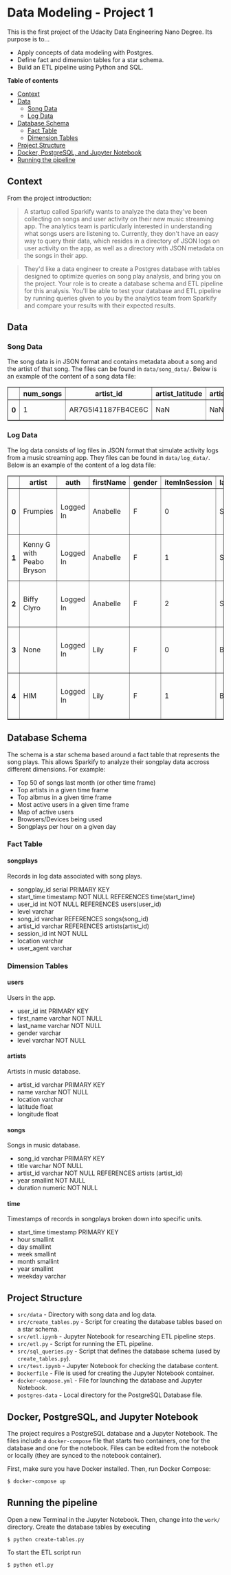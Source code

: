# Data Modeling - Project 1
This is the first project of the Udacity Data Engineering Nano Degree. Its purpose is to...
- Apply concepts of data modeling with Postgres.
- Define fact and dimension tables for a star schema.
- Build an ETL pipeline using Python and SQL.

**Table of contents**

* [Context](#context)
* [Data](#data)
  - [Song Data](#song-data)
  - [Log Data](#log-data)
* [Database Schema](#database-schema)
  - [Fact Table](#fact-table)
  - [Dimension Tables](#dimension-tables)
* [Project Structure](#project-structure)
* [Docker, PostgreSQL, and Jupyter Notebook](#docker-postgresql-and-jupyter-notebook)
* [Running the pipeline](#running-the-pipeline)

## Context
From the project introduction:
> A startup called Sparkify wants to analyze the data they've been collecting on songs and user activity on their new music streaming app. The analytics team is particularly interested in understanding what songs users are listening to. Currently, they don't have an easy way to query their data, which resides in a directory of JSON logs on user activity on the app, as well as a directory with JSON metadata on the songs in their app.

> They'd like a data engineer to create a Postgres database with tables designed to optimize queries on song play analysis, and bring you on the project. Your role is to create a database schema and ETL pipeline for this analysis. You'll be able to test your database and ETL pipeline by running queries given to you by the analytics team from Sparkify and compare your results with their expected results.

## Data

### Song Data
The song data is in JSON format and contains metadata about a song and the artist of that song. The files can be found in `data/song_data/`. Below is an example of the content of a song data file:
<table border="1" class="dataframe">
  <thead>
    <tr>
      <th></th>
      <th>num_songs</th>
      <th>artist_id</th>
      <th>artist_latitude</th>
      <th>artist_longitude</th>
      <th>artist_location</th>
      <th>artist_name</th>
      <th>song_id</th>
      <th>title</th>
      <th>duration</th>
      <th>year</th>
    </tr>
  </thead>
  <tbody>
    <tr>
      <th>0</th>
      <td>1</td>
      <td>AR7G5I41187FB4CE6C</td>
      <td>NaN</td>
      <td>NaN</td>
      <td>London, England</td>
      <td>Adam Ant</td>
      <td>SONHOTT12A8C13493C</td>
      <td>Something Girls</td>
      <td>233.40363</td>
      <td>1982</td>
    </tr>
  </tbody>
</table>

### Log Data
The log data consists of log files in JSON format that simulate activity logs from a music streaming app. They files can be found in `data/log_data/`. Below is an example of the content of a log data file:
<table border="1" class="dataframe">
  <thead>
    <tr>
      <th></th>
      <th>artist</th>
      <th>auth</th>
      <th>firstName</th>
      <th>gender</th>
      <th>itemInSession</th>
      <th>lastName</th>
      <th>length</th>
      <th>level</th>
      <th>location</th>
      <th>method</th>
      <th>page</th>
      <th>registration</th>
      <th>sessionId</th>
      <th>song</th>
      <th>status</th>
      <th>ts</th>
      <th>userAgent</th>
      <th>userId</th>
    </tr>
  </thead>
  <tbody>
    <tr>
      <th>0</th>
      <td>Frumpies</td>
      <td>Logged In</td>
      <td>Anabelle</td>
      <td>F</td>
      <td>0</td>
      <td>Simpson</td>
      <td>134.47791</td>
      <td>free</td>
      <td>Philadelphia-Camden-Wilmington, PA-NJ-DE-MD</td>
      <td>PUT</td>
      <td>NextSong</td>
      <td>1.541044e+12</td>
      <td>455</td>
      <td>Fuck Kitty</td>
      <td>200</td>
      <td>1541903636796</td>
      <td>"Mozilla/5.0 (Macintosh; Intel Mac OS X 10_9_4...</td>
      <td>69</td>
    </tr>
    <tr>
      <th>1</th>
      <td>Kenny G with Peabo Bryson</td>
      <td>Logged In</td>
      <td>Anabelle</td>
      <td>F</td>
      <td>1</td>
      <td>Simpson</td>
      <td>264.75057</td>
      <td>free</td>
      <td>Philadelphia-Camden-Wilmington, PA-NJ-DE-MD</td>
      <td>PUT</td>
      <td>NextSong</td>
      <td>1.541044e+12</td>
      <td>455</td>
      <td>By The Time This Night Is Over</td>
      <td>200</td>
      <td>1541903770796</td>
      <td>"Mozilla/5.0 (Macintosh; Intel Mac OS X 10_9_4...</td>
      <td>69</td>
    </tr>
    <tr>
      <th>2</th>
      <td>Biffy Clyro</td>
      <td>Logged In</td>
      <td>Anabelle</td>
      <td>F</td>
      <td>2</td>
      <td>Simpson</td>
      <td>189.83138</td>
      <td>free</td>
      <td>Philadelphia-Camden-Wilmington, PA-NJ-DE-MD</td>
      <td>PUT</td>
      <td>NextSong</td>
      <td>1.541044e+12</td>
      <td>455</td>
      <td>God &amp; Satan</td>
      <td>200</td>
      <td>1541904034796</td>
      <td>"Mozilla/5.0 (Macintosh; Intel Mac OS X 10_9_4...</td>
      <td>69</td>
    </tr>
    <tr>
      <th>3</th>
      <td>None</td>
      <td>Logged In</td>
      <td>Lily</td>
      <td>F</td>
      <td>0</td>
      <td>Burns</td>
      <td>NaN</td>
      <td>free</td>
      <td>New York-Newark-Jersey City, NY-NJ-PA</td>
      <td>GET</td>
      <td>Home</td>
      <td>1.540621e+12</td>
      <td>456</td>
      <td>None</td>
      <td>200</td>
      <td>1541910841796</td>
      <td>"Mozilla/5.0 (Windows NT 6.1; WOW64) AppleWebK...</td>
      <td>32</td>
    </tr>
    <tr>
      <th>4</th>
      <td>HIM</td>
      <td>Logged In</td>
      <td>Lily</td>
      <td>F</td>
      <td>1</td>
      <td>Burns</td>
      <td>212.06159</td>
      <td>free</td>
      <td>New York-Newark-Jersey City, NY-NJ-PA</td>
      <td>PUT</td>
      <td>NextSong</td>
      <td>1.540621e+12</td>
      <td>456</td>
      <td>Beautiful</td>
      <td>200</td>
      <td>1541910973796</td>
      <td>"Mozilla/5.0 (Windows NT 6.1; WOW64) AppleWebK...</td>
      <td>32</td>
    </tr>
  </tbody>
</table>

## Database Schema
The schema is a star schema based around a fact table that represents the song plays. This allows Sparkify to analyze their songplay data accross different dimensions. For example:
- Top 50 of songs last month (or other time frame)
- Top artists in a given time frame
- Top albmus in a given time frame
- Most active users in a given time frame
- Map of active users
- Browsers/Devices being used
- Songplays per hour on a given day

### Fact Table
#### songplays
Records in log data associated with song plays.
- songplay_id serial PRIMARY KEY
- start_time timestamp NOT NULL REFERENCES time(start_time)
- user_id int NOT NULL REFERENCES users(user_id)
- level varchar
- song_id varchar REFERENCES songs(song_id)
- artist_id varchar REFERENCES artists(artist_id)
- session_id int NOT NULL
- location varchar
- user_agent varchar


### Dimension Tables
#### users
Users in the app.
- user_id int PRIMARY KEY
- first_name varchar NOT NULL
- last_name varchar NOT NULL
- gender varchar
- level varchar NOT NULL

#### artists
Artists in music database.
- artist_id varchar PRIMARY KEY
- name varchar NOT NULL
- location varchar
- latitude float
- longitude float

#### songs
Songs in music database.
- song_id varchar PRIMARY KEY
- title varchar NOT NULL
- artist_id varchar NOT NULL REFERENCES artists (artist_id)
- year smallint NOT NULL
- duration numeric NOT NULL

#### time
Timestamps of records in songplays broken down into specific units.
- start_time timestamp PRIMARY KEY
- hour smallint
- day smallint
- week smallint
- month smallint
- year smallint
- weekday varchar
    
## Project Structure
- `src/data` - Directory with song data and log data.
- `src/create_tables.py` - Script for creating the database tables based on a star schema.
- `src/etl.ipynb` - Jupyter Notebook for researching ETL pipeline steps.
- `src/etl.py` - Script for running the ETL pipeline.
- `src/sql_queries.py` - Script that defines the database schema (used by `create_tables.py`).
- `src/test.ipynb` - Jupyter Notebook for checking the database content.
- `Dockerfile` - File is used for creating the Jupyter Notebook container.
- `docker-compose.yml` - File for launching the database and Jupyter Notebook.
- `postgres-data` - Local directory for the PostgreSQL Database file.

## Docker, PostgreSQL, and Jupyter Notebook
The project requires a PostgreSQL database and a Jupyter Notebook. The files include a `docker-compose` file that starts two containers, one for the database and one for the notebook. Files can be edited from the notebook or locally (they are synced to the notebook container).

First, make sure you have Docker installed. Then, run Docker Compose:
```bash
$ docker-compose up
```

## Running the pipeline
Open a new Terminal in the Jupyter Notebook. Then, change into the `work/` directory. Create the database tables by executing
```
$ python create-tables.py
```

To start the ETL script run
```bash
$ python etl.py
```
